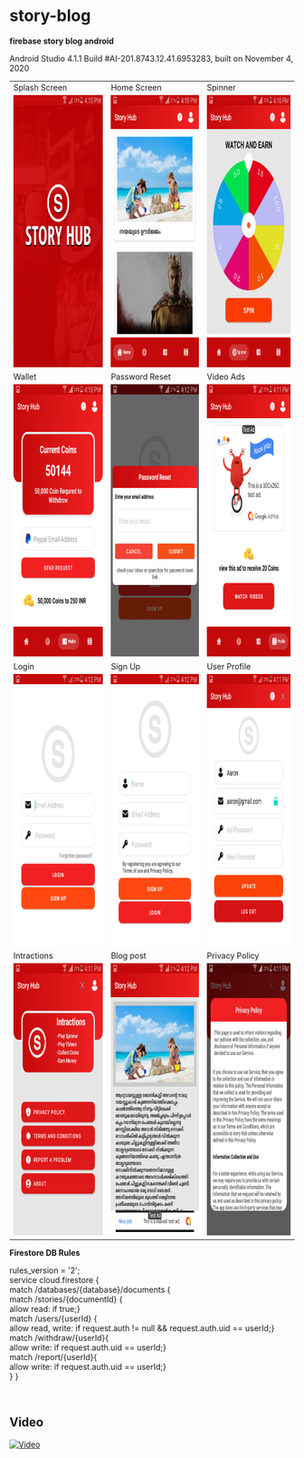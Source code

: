 # story-blog
<b>firebase story blog android</b>

Android Studio 4.1.1
Build #AI-201.8743.12.41.6953283, built on November 4, 2020


<table>
  <tr>
    <td>Splash Screen</td>
     <td>Home Screen</td>
     <td>Spinner</td>
  </tr>
  <tr>
    <td><img src="/app ss/Screenshot_2022-08-18-16-10-24.png" width=270 height=480></td>
    <td><img src="/app ss/Screenshot_2022-08-18-16-10-35.png" width=270 height=480></td>
    <td><img src="/app ss/Screenshot_2022-08-18-16-10-47.png" width=270 height=480></td>
  </tr>
    <tr>
    <td>Wallet</td>
     <td>Password Reset</td>
     <td>Video Ads</td>
  </tr>
  <tr>
    <td><img src="/app ss/Screenshot_2022-08-18-16-10-56.png" width=270 height=480></td>
    <td><img src="/app ss/Screenshot_2022-08-18-16-12-58.png" width=270 height=480></td>
    <td><img src="/app ss/Screenshot_2022-08-18-16-11-10.png" width=270 height=480></td>
  </tr>
      <tr>
    <td>Login</td>
     <td>Sign Up</td>
     <td>User Profile</td>
  </tr>
  <tr>
    <td><img src="/app ss/Screenshot_2022-08-18-16-12-42.png" width=270 height=480></td>
    <td><img src="/app ss/Screenshot_2022-08-18-16-12-48.png" width=270 height=480></td>
    <td><img src="/app ss/Screenshot_2022-08-18-16-11-52.png" width=270 height=480></td>
  </tr>
        <tr>
    <td>Intractions</td>
     <td>Blog post</td>
     <td>Privacy Policy</td>
  </tr>
  <tr>
    <td><img src="/app ss/Screenshot_2022-08-18-16-11-19.png" width=270 height=480></td>
    <td><img src="/app ss/Screenshot_2022-08-18-16-12-20.png" width=270 height=480></td>
    <td><img src="/app ss/Screenshot_2022-08-18-16-11-27.png" width=270 height=480></td>
  </tr>
 </table>
 
<b>Firestore DB Rules</b>

  rules_version = '2'; <br/>
  service cloud.firestore { <br/>
      match /databases/{database}/documents {<br/>
      match /stories/{documentId} {<br/>
      allow read: if true;}<br/>
      match /users/{userId} {<br/>
      allow read, write: if request.auth != null && request.auth.uid == userId;}<br/>
      match /withdraw/{userId}{<br/>
      allow write: if request.auth.uid == userId;}<br/>
      match /report/{userId}{<br/>
      allow write: if request.auth.uid == userId;}<br/>
     }
     }<br/>


<br/>
<h2> Video </h2>

[![Video](https://img.youtube.com/vi/m66TwM11HOw/hqdefault.jpg)](https://youtu.be/m66TwM11HOw)
<br/>
